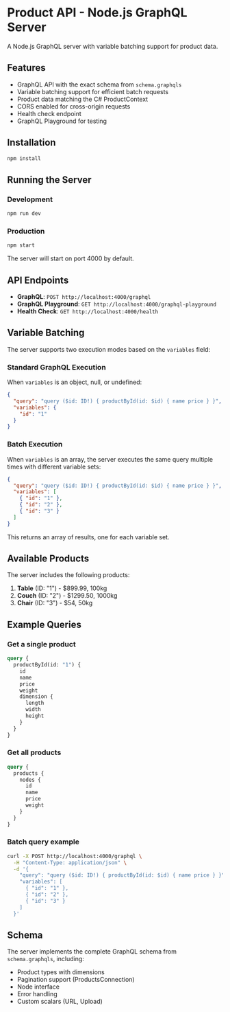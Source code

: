 # Product API - Node.js GraphQL Server

A Node.js GraphQL server with variable batching support for product data.

## Features

- GraphQL API with the exact schema from `schema.graphqls`
- Variable batching support for efficient batch requests
- Product data matching the C# ProductContext
- CORS enabled for cross-origin requests
- Health check endpoint
- GraphQL Playground for testing

## Installation

```bash
npm install
```

## Running the Server

### Development

```bash
npm run dev
```

### Production

```bash
npm start
```

The server will start on port 4000 by default.

## API Endpoints

- **GraphQL**: `POST http://localhost:4000/graphql`
- **GraphQL Playground**: `GET http://localhost:4000/graphql-playground`
- **Health Check**: `GET http://localhost:4000/health`

## Variable Batching

The server supports two execution modes based on the `variables` field:

### Standard GraphQL Execution

When `variables` is an object, null, or undefined:

```json
{
  "query": "query ($id: ID!) { productById(id: $id) { name price } }",
  "variables": {
    "id": "1"
  }
}
```

### Batch Execution

When `variables` is an array, the server executes the same query multiple times with different variable sets:

```json
{
  "query": "query ($id: ID!) { productById(id: $id) { name price } }",
  "variables": [
    { "id": "1" },
    { "id": "2" },
    { "id": "3" }
  ]
}
```

This returns an array of results, one for each variable set.

## Available Products

The server includes the following products:

1. **Table** (ID: "1") - $899.99, 100kg
2. **Couch** (ID: "2") - $1299.50, 1000kg  
3. **Chair** (ID: "3") - $54, 50kg

## Example Queries

### Get a single product

```graphql
query {
  productById(id: "1") {
    id
    name
    price
    weight
    dimension {
      length
      width
      height
    }
  }
}
```

### Get all products

```graphql
query {
  products {
    nodes {
      id
      name
      price
      weight
    }
  }
}
```

### Batch query example

```bash
curl -X POST http://localhost:4000/graphql \
  -H "Content-Type: application/json" \
  -d '{
    "query": "query ($id: ID!) { productById(id: $id) { name price } }",
    "variables": [
      { "id": "1" },
      { "id": "2" },
      { "id": "3" }
    ]
  }'
```

## Schema

The server implements the complete GraphQL schema from `schema.graphqls`, including:

- Product types with dimensions
- Pagination support (ProductsConnection)
- Node interface
- Error handling
- Custom scalars (URL, Upload)
